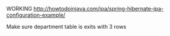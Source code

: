 WORKING
http://howtodoinjava.com/jpa/spring-hibernate-jpa-configuration-example/

Make sure department table is exits with 3 rows